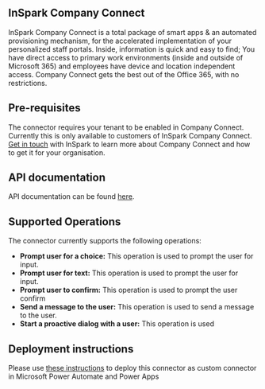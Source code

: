 ﻿
## InSpark Company Connect
InSpark Company Connect is a total package of smart apps & an automated provisioning mechanism, for the accelerated implementation of your personalized staff portals. Inside, information is quick and easy to find; You have direct access to primary work environments (inside and outside of Microsoft 365) and employees have device and location independent access. Company Connect gets the best out of the Office 365, with no restrictions.

## Pre-requisites
The connector requires your tenant to be enabled in Company Connect. Currently this is only available to customers of InSpark Company Connect. [Get in touch](https://www.inspark.nl/contact/) with InSpark to learn more about Company Connect and how to get it for your organisation.

## API documentation
API documentation can be found [here](https://docs.microsoft.com/en-us/connectors/companyconnect/).

## Supported Operations
The connector currently supports the following operations:
- **Prompt user for a choice:** This operation is used to prompt the user for input.
- **Prompt user for text:** This operation is used to prompt the user for input.
- **Prompt user to confirm:** This operation is used to prompt the user confirm
- **Send a message to the user:** This operation is used to send a message to the user.
- **Start a proactive dialog with a user:** This operation is used 

## Deployment instructions
Please use [these instructions](https://docs.microsoft.com/en-us/connectors/custom-connectors/paconn-cli) to deploy this connector as custom connector in Microsoft Power Automate and Power Apps